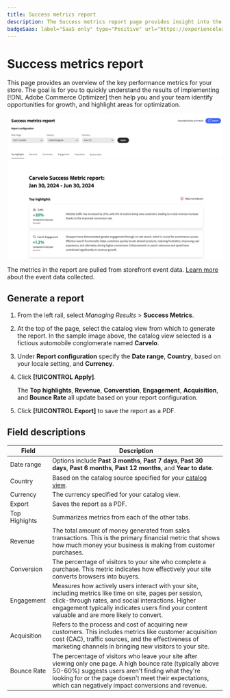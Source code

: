 ```yaml
---
title: Success metrics report
description: The Success metrics report page provides insight into the key performance metrics for your store.
badgeSaas: label="SaaS only" type="Positive" url="https://experienceleague.adobe.com/en/docs/commerce/user-guides/product-solutions" tooltip="Applies to Adobe Commerce as a Cloud Service and Adobe Commerce Optimizer projects only (Adobe-managed SaaS infrastructure)."
---
```

# Success metrics report

This page provides an overview of the key performance metrics for your store. The goal is for you to quickly understand the results of implementing [!DNL Adobe Commerce Optimizer] then help you and your team identify opportunities for growth, and highlight areas for optimization.

![Success metrics report](../assets/success-metrics.png)

The metrics in the report are pulled from storefront event data. [Learn more](../setup/events/overview.md) about the event data collected.

## Generate a report

1. From the left rail, select _Managing Results_ > **Success Metrics**.
1. At the top of the page, select the catalog view from which to generate the report. In the sample image above, the catalog view selected is a fictious automobile conglomerate named **Carvelo**.
1. Under **Report configuration** specify the **Date range**, **Country**, based on your locale setting, and **Currency**.
1. Click **[!UICONTROL Apply]**.

    The **Top highlights**, **Revenue**, **Converstion**, **Engagement**, **Acquisition**, and **Bounce Rate** all update based on your report configuration.

1. Click **[!UICONTROL Export]** to save the report as a PDF.

## Field descriptions

|Field|Description|
|---|---|
|Date range|Options include **Past 3 months**, **Past 7 days**, **Past 30 days**, **Past 6 months**, **Past 12 months**, and **Year to date**. |
|Country|Based on the catalog source specified for your [catalog view](../setup/catalog-view.md).|
|Currency|The currency specified for your catalog view.|
|Export|Saves the report as a PDF.|
|Top Highights|Summarizes metrics from each of the other tabs.|
|Revenue|The total amount of money generated from sales transactions. This is the primary financial metric that shows how much money your business is making from customer purchases.|
|Conversion|The percentage of visitors to your site who complete a purchase. This metric indicates how effectively your site converts browsers into buyers.|
|Engagement| Measures how actively users interact with your site, including metrics like time on site, pages per session, click-through rates, and social interactions. Higher engagement typically indicates users find your content valuable and are more likely to convert.|
|Acquisition|Refers to the process and cost of acquiring new customers. This includes metrics like customer acquisition cost (CAC), traffic sources, and the effectiveness of marketing channels in bringing new visitors to your site.|
|Bounce Rate|The percentage of visitors who leave your site after viewing only one page. A high bounce rate (typically above 50-60%) suggests users aren't finding what they're looking for or the page doesn't meet their expectations, which can negatively impact conversions and revenue.|
